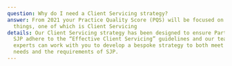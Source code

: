 ```yaml
---
question: Why do I need a Client Servicing strategy?
answer: From 2021 your Practice Quality Score (PQS) will be focused on three key
  things, one of which is Client Servicing
details: Our Client Servicing strategy has been designed to ensure Partners of
  SJP adhere to the “Effective Client Servicing” guidelines and our team of
  experts can work with you to develop a bespoke strategy to both meet your
  needs and the requirements of SJP.
---
```

